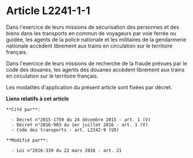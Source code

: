 # Article L2241-1-1

Dans l'exercice de leurs missions de sécurisation des personnes et des biens dans les transports en commun de voyageurs par
voie ferrée ou guidée, les agents de la police nationale et les militaires de la gendarmerie nationale accèdent librement aux
trains en circulation sur le territoire français. 

Dans l'exercice de leurs missions de recherche de la fraude prévues par le code des douanes, les agents des douanes accèdent
librement aux trains en circulation sur le territoire français. 

Les modalités d'application du présent article sont fixées par décret.

**Liens relatifs à cet article**

	**Cité par**:

	  - Décret n°2015-1759 du 24 décembre 2015 - art. 1 (V)
	  - Décret n°2016-903 du 1er juillet 2016 - art. 1 (V)
	  - Code des transports - art. L2242-9 (VD)

	**Modifié par**:

	  - Loi n°2016-339 du 22 mars 2016 - art. 21
